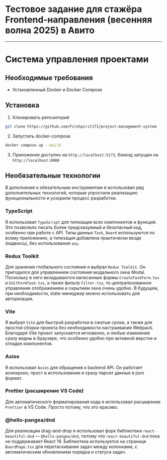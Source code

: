 # Тестовое задание для стажёра Frontend-направления (весенняя волна 2025) в Авито

---

# Система управления проектами

## Необходимые требования

- Установленный Docker и Docker Compose

## Установка

1. Клонировать репозиторий

```bash
git clone https://github.com/FireSpirit171/project-management-system
```

2. Запустить docker-compose

```bash
docker compose up --build
```

3. Приложение доступно на `http://localhost:5173`, бэкенд запущен на `http://localhost:8080`

## Необязательные технологии

В дополнение к обязательным инструментам я использовал ряд дополнительных технологий, которые упростили реализацию функциональности и ускорили процесс разработки.

### TypeScript

Я использовал `TypeScript` для типизации всех компонентов и функций. Это позволило писать более предсказуемый и безопасный код, особенно при работе с API. Типы данных `Task`, `Board` используются по всему приложению, а типизация добавлена практически везде (надеюсь), без использования `any`.

### Redux Toolkit

Для хранения глобального состояния я выбрал `Redux Toolkit`. Он пригодился для управлением состояния модального окна Modal. Поскольку в него вкладываются написанные формы `CreateTaskForm.tsx` и `EditFormTask.tsx`, а также фильтр `Filter.tsx`, то централизованное управление отображением и скрытием окна очень удобно. В будущем, при необходимости, state-менеджер можно использовать для авторизации.

### Vite

Я выбрал `Vite` для быстрой разработки в сжатые сроки, а также для простой сборки проекта без необходимости настраивания Webpack. Благодаря Vite проект запускается мгновенно, и любые изменения сразу видны в браузере, что особенно удобно при активной верстке и отладке компонентов.

### Axios

Я использовал `Axios` для обращения к backend API. Он работает асинхроно, прост в использовании и сразу парсит данные в json формат.

### Prettier (расширение VS Code)

Для автоматического форматирования кода я использовал расширение `Prettier` в VS Code. Просто потому, что это красиво.

### @hello-pangea/dnd

Для реализации drag-and-drop я использовал форк библиотеки `react-beautiful-dnd` — `@hello-pangea/dnd`, потому что `react-beautiful-dnd` пока не поддерживает React 19. Библиотека используется на странице `BoardPage.tsx` для перетаскивания задач между колонками, с автоматическим обновлением порядка и статуса задач.
